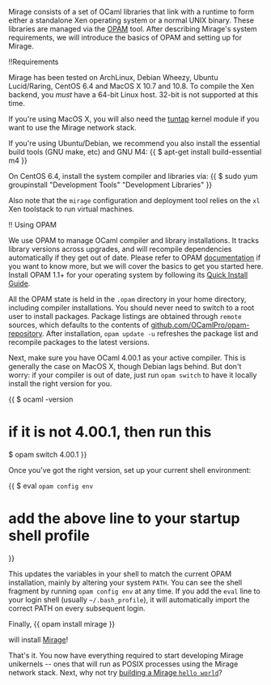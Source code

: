 Mirage consists of a set of OCaml libraries that link with a runtime to form either a standalone Xen operating system or a normal UNIX binary. These libraries are managed via the [OPAM](http://opam.ocamlpro.com) tool. After describing Mirage's system requirements, we will introduce the basics of OPAM and setting up for Mirage.

!!Requirements

Mirage has been tested on ArchLinux, Debian Wheezy, Ubuntu Lucid/Raring, CentOS 6.4 and MacOS X 10.7 and 10.8. To compile the Xen backend, you *must* have a 64-bit Linux host. 32-bit is not supported at this time.

If you're using MacOS X, you will also need the [tuntap](http://tuntaposx.sourceforge.net/) kernel module if you want to use the Mirage network stack.

If you're using Ubuntu/Debian, we recommend you also install the essential build tools (GNU make, etc) and GNU M4:
{{
$ apt-get install build-essential m4
}}

On CentOS 6.4, install the system compiler and libraries via:
{{
$ sudo yum groupinstall "Development Tools" "Development Libraries"
}}

Also note that the `mirage` configuration and deployment tool relies on the `xl` Xen toolstack to run virtual machines.

!! Using OPAM

We use OPAM to manage OCaml compiler and library installations. It tracks library versions across upgrades, and will recompile dependencies automatically if they get out of date. Please refer to OPAM [documentation](https://opam.ocamlpro.com) if you want to know more, but we will cover the basics to get you started here. Install OPAM 1.1+ for your operating system by following its [Quick Install Guide](http://opam.ocamlpro.com/doc/Quick_Install.html).

All the OPAM state is held in the `.opam` directory in your home directory, including compiler installations. You should never need to switch to a root user to install packages. Package listings are obtained through `remote` sources, which defaults to the contents of [github.com/OCamlPro/opam-repository](http://github.com/OCamlPro/opam-repository).
After installation, `opam update -u` refreshes the package list and recompile packages to the latest versions.

Next, make sure you have OCaml 4.00.1 as your active compiler. This is generally the case on MacOS X, though Debian lags behind. But don't worry: if your compiler is out of date, just run `opam switch` to have it locally install the right version for you.

{{
$ ocaml -version
# if it is not 4.00.1, then run this
$ opam switch 4.00.1
}}

Once you've got the right version, set up your current shell environment:

{{
$ eval `opam config env`
# add the above line to your startup shell profile
}}

This updates the variables in your shell to match the current OPAM installation, mainly by altering your system `PATH`. You can see the shell fragment by running `opam config env` at any time. If you add the `eval` line to your login shell (usually `~/.bash_profile`), it will automatically import the correct PATH on every subsequent login.

Finally,
{{
opam install mirage
}}

will install [Mirage](https://github.com/mirage/mirage)!

That's it. You now have everything required to start developing Mirage unikernels -- ones that will run as POSIX processes using the Mirage network stack. Next, why not try [building a Mirage `hello world`](/wiki/hello-world)?
